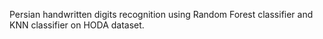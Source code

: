 Persian handwritten digits recognition using Random Forest classifier and KNN classifier on HODA dataset.
